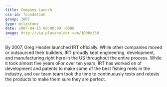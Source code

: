 ```yaml
---
title: Company Launch
css-id: foundation
group: 2007
type: milestone
date: 2007-04-15 00:00:00 -0500
image: http://via.placeholder.com/1000x350
---
```


By 2007, Greg Header launched IRT officially. While other companies moved or outsourced their builders, IRT proudly kept engineering, development, and manufacturing right here in the US throughout the entire process. While it took almost five years oFor over ten years, IRT has worked on  of development and patents to make some of the best fishing reels in the industry, and our team team took the time to continuously tests and retests the products to make them sure they are perfect.